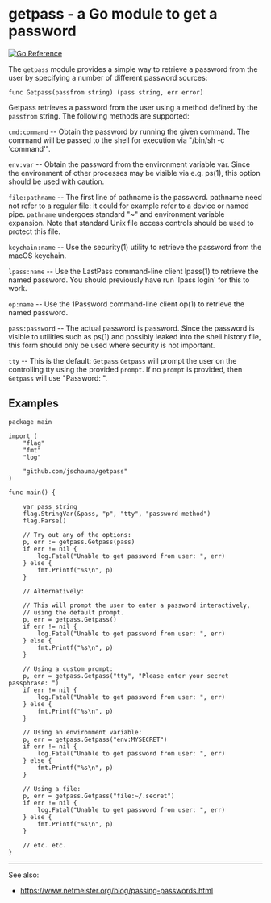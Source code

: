# getpass - a Go module to get a password

[![Go
Reference](https://pkg.go.dev/badge/github.com/jschauma/getpass.svg)](https://pkg.go.dev/github.com/jschauma/getpass)

The `getpass` module provides a simple way to retrieve a password from
the user by specifying a number of different password sources:

```
func Getpass(passfrom string) (pass string, err error)
```

Getpass retrieves a password from the user using a method defined by
the `passfrom` string.  The following methods are supported:

`cmd:command` -- Obtain the password by running the given command.  The
command will be passed to the shell for execution via "/bin/sh -c
'command'".

`env:var` -- Obtain the password from the environment variable var.
Since the environment of other processes may be visible
via e.g. ps(1), this option should be used with caution.

`file:pathname` -- The first line of pathname is the password.
pathname need not refer to a regular file: it could for example refer
to a device or named pipe.  `pathname` undergoes standard "~" and
environment variable expansion.  Note that standard Unix file access
controls should be used to protect this file.

`keychain:name` -- Use the security(1) utility to retrieve the
password from the macOS keychain.

`lpass:name` -- Use the LastPass command-line client lpass(1) to
retrieve the named password.  You should previously have run 'lpass
login' for this to work.

`op:name` -- Use the 1Password command-line client op(1) to retrieve
the named password.

`pass:password` -- The actual password is password.  Since the
password is visible to utilities such as ps(1) and possibly leaked
into the shell history file, this form should only be used where
security is not important.

`tty` -- This is the default: `Getpass` `Getpass` will prompt the user on
the controlling tty using the provided `prompt`.  If no `prompt` is
provided, then `Getpass` will use "Password: ".

## Examples

```
package main

import (
	"flag"
	"fmt"
	"log"

	"github.com/jschauma/getpass"
)

func main() {

	var pass string
	flag.StringVar(&pass, "p", "tty", "password method")
	flag.Parse()

	// Try out any of the options:
	p, err := getpass.Getpass(pass)
	if err != nil {
		log.Fatal("Unable to get password from user: ", err)
	} else {
		fmt.Printf("%s\n", p)
	}

	// Alternatively:

	// This will prompt the user to enter a password interactively,
	// using the default prompt.
	p, err = getpass.Getpass()
	if err != nil {
		log.Fatal("Unable to get password from user: ", err)
	} else {
		fmt.Printf("%s\n", p)
	}

	// Using a custom prompt:
	p, err = getpass.Getpass("tty", "Please enter your secret passphrase: ")
	if err != nil {
		log.Fatal("Unable to get password from user: ", err)
	} else {
		fmt.Printf("%s\n", p)
	}

	// Using an environment variable:
	p, err = getpass.Getpass("env:MYSECRET")
	if err != nil {
		log.Fatal("Unable to get password from user: ", err)
	} else {
		fmt.Printf("%s\n", p)
	}

	// Using a file:
	p, err = getpass.Getpass("file:~/.secret")
	if err != nil {
		log.Fatal("Unable to get password from user: ", err)
	} else {
		fmt.Printf("%s\n", p)
	}

	// etc. etc.
}
```

---

See also:
* https://www.netmeister.org/blog/passing-passwords.html
